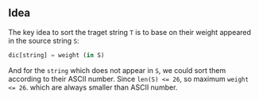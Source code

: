 ## Idea

The key idea to sort the traget string `T` is to base on their weight appeared in the source string `S`:

```python
dic[string] = weight (in S)
```
And for the `string`  which does not appear in `S`,  we could sort them according to their ASCII number.
Since `len(S) <= 26`, so maximum `weight <= 26`. which are always smaller than ASCII number.  